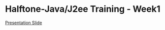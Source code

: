 # Halftone-Java/J2ee Training - Week1
[Presentation Slide](https://github.com/training-developerbhuwan/halftone-javaj2ee-week1/blob/master/1.%20JavaJ2EE%20Week-1%20Training.pdf)
